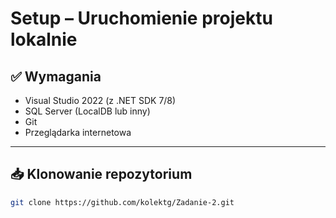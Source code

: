 #  Setup – Uruchomienie projektu lokalnie

## ✅ Wymagania

- Visual Studio 2022 (z .NET SDK 7/8)
- SQL Server (LocalDB lub inny)
- Git
- Przeglądarka internetowa

---

## 📥 Klonowanie repozytorium

```bash
git clone https://github.com/kolektg/Zadanie-2.git
